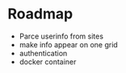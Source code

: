 # Roadmap 
- Parce userinfo from sites
- make info appear on one grid
- authentication
- docker container

